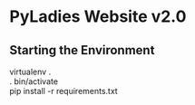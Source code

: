 PyLadies Website v2.0
========================
  
Starting the Environment
---------------------------

virtualenv .  
. bin/activate  
pip install -r requirements.txt  